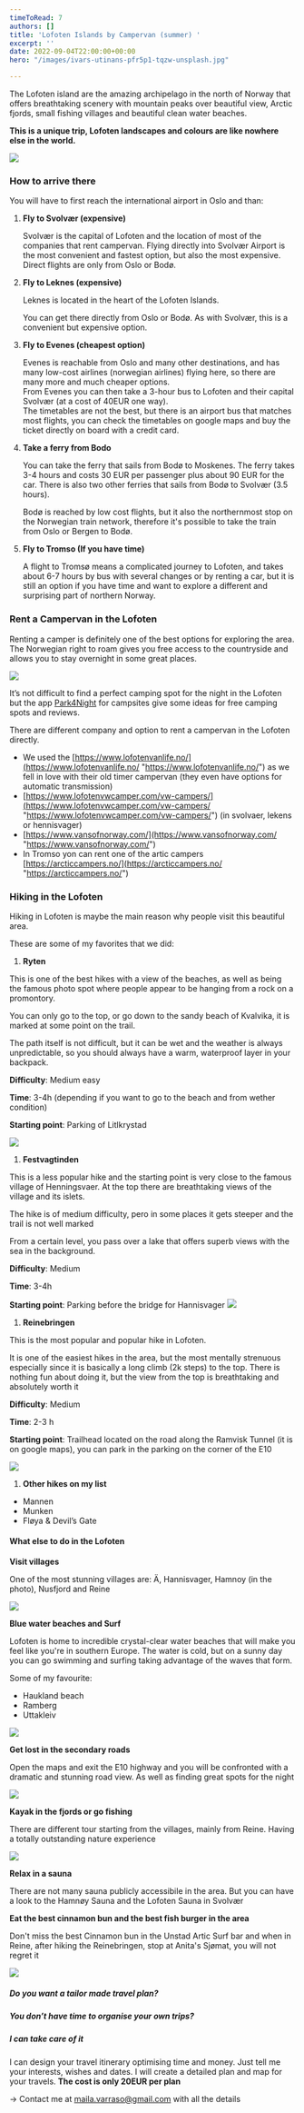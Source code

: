 ```yaml
---
timeToRead: 7
authors: []
title: 'Lofoten Islands by Campervan (summer) '
excerpt: ''
date: 2022-09-04T22:00:00+00:00
hero: "/images/ivars-utinans-pfr5p1-tqzw-unsplash.jpg"

---
```

The Lofoten island are the amazing archipelago in the north of Norway that offers breathtaking scenery with mountain peaks over beautiful view, Arctic fjords, small fishing villages and beautiful clean water beaches.

**This is a unique trip, Lofoten landscapes and colours are like nowhere else in the world.**

![](/images/img_5507-copy.png)

### How to arrive there

You will have to first reach the international airport in Oslo and than:

1. **Fly to Svolvær (expensive)**

   Svolvær is the capital of Lofoten and the location of most of the companies that rent campervan. Flying directly into Svolvær Airport is the most convenient and fastest option, but also the most expensive. Direct flights are only from Oslo or Bodø.
2. **Fly to Leknes (expensive)**

   Leknes is located in the heart of the Lofoten Islands.

   You can get there directly from Oslo or Bodø. As with Svolvær, this is a convenient but expensive option.
3. **Fly to Evenes (cheapest option)**

   Evenes is reachable from Oslo and many other destinations, and has many low-cost airlines (norwegian airlines) flying here, so there are many more and much cheaper options.  
   From Evenes you can then take a 3-hour bus to Lofoten and their capital Svolvær (at a cost of 40EUR one way).  
   The timetables are not the best, but there is an airport bus that matches most flights, you can check the timetables on google maps and buy the ticket directly on board with a credit card.
4. **Take a ferry from Bodo**

   You can take the ferry that sails from Bodø to Moskenes. The ferry takes 3-4 hours and costs 30 EUR per passenger plus about 90 EUR for the car. There is also two other ferries that sails from Bodø to Svolvær (3.5 hours).

   Bodø is reached by low cost flights, but it also the northernmost stop on the Norwegian train network, therefore it's possible to take the train from Oslo or Bergen to Bodø.
5. **Fly to Tromso (If you have time)**

   A flight to Tromsø means a complicated journey to Lofoten, and takes about 6-7 hours by bus with several changes or by renting a car, but it is still an option if you have time and want to explore a different and surprising part of northern Norway.

### Rent a Campervan in the Lofoten

Renting a camper is definitely one of the best options for exploring the area. The Norwegian right to roam gives you free access to the countryside and allows you to stay overnight in some great places.

![](/images/img_5874-copy.png)

It’s not difficult to find a perfect camping spot for the night in the Lofoten but the app [Park4Night](https://park4night.com/) for campsites give some ideas for free camping spots and reviews.

There are different company and option to rent a campervan in the Lofoten directly.

* We used the [https://www.lofotenvanlife.no/](https://www.lofotenvanlife.no/ "https://www.lofotenvanlife.no/") as we fell in love with their old timer campervan (they even have options for automatic transmission)
* [https://www.lofotenvwcamper.com/vw-campers/](https://www.lofotenvwcamper.com/vw-campers/ "https://www.lofotenvwcamper.com/vw-campers/") (in svolvaer, lekens or hennisvager)
* [https://www.vansofnorway.com/](https://www.vansofnorway.com/ "https://www.vansofnorway.com/")
* In Tromso yon can rent one of the artic campers [https://arcticcampers.no/](https://arcticcampers.no/ "https://arcticcampers.no/")

### Hiking in the Lofoten

Hiking in Lofoten is maybe the main reason why people visit this beautiful area.

These are some of my favorites that we did:

1. **Ryten**

This is one of the best hikes with a view of the beaches, as well as being the famous photo spot where people appear to be hanging from a rock on a promontory.

You can only go to the top, or go down to the sandy beach of Kvalvika, it is marked at some point on the trail.

The path itself is not difficult, but it can be wet and the weather is always unpredictable, so you should always have a warm, waterproof layer in your backpack.

**Difficulty**: Medium easy

**Time**: 3-4h (depending if you want to go to the beach and from wether condition)

**Starting point**: Parking of Litlkrystad

![](/images/dsc_6776.JPG)

1. **Festvagtinden**

This is a less popular hike and the starting point is very close to the famous village of Henningsvaer. At the top there are breathtaking views of the village and its islets.

The hike is of medium difficulty, pero in some places it gets steeper and the trail is not well marked

From a certain level, you pass over a lake that offers superb views with the sea in the background.

**Difficulty**: Medium

**Time**: 3-4h

**Starting point**: Parking before the bridge for Hannisvager ![](/images/b4489ecc-6eeb-4a0a-be9d-4d723274e9cc.JPG)

1. **Reinebringen**

This is the most popular and popular hike in Lofoten.

It is one of the easiest hikes in the area, but the most mentally strenuous especially since it is basically a long climb (2k steps) to the top. There is nothing fun about doing it, but the view from the top is breathtaking and absolutely worth it

**Difficulty**: Medium

**Time**: 2-3 h

**Starting point**: Trailhead located on the road along the Ramvisk Tunnel (it is on google maps), you can park in the parking on the corner of the E10

![](/images/3886569e-8d11-44a3-92cd-25f5b173faa2.JPG)

1. **Other hikes on my list**

* Mannen
* Munken
* Fløya & Devil’s Gate

#### What else to do in the Lofoten

**Visit villages**

One of the most stunning villages are: Ä, Hannisvager, Hamnoy (in the photo), Nusfjord and Reine

![](/images/21555ffb-67d5-4d3d-8d84-56ff2563bd0c.JPG)

**Blue water beaches and Surf**

Lofoten is home to incredible crystal-clear water beaches that will make you feel like you're in southern Europe. The water is cold, but on a sunny day you can go swimming and surfing taking advantage of the waves that form.

Some of my favourite:

* Haukland beach
* Ramberg
* Uttakleiv

![](/images/e285091a-9715-452d-8a23-583f15e58c44.JPG)

**Get lost in the secondary roads**

Open the maps and exit the E10 highway and you will be confronted with a dramatic and stunning road view. As well as finding great spots for the night

![](/images/fe15a0b8-911f-4d76-b6f6-434db0a12a68.JPG)

**Kayak in the fjords or go fishing**

There are different tour starting from the villages, mainly from Reine. Having a totally outstanding nature experience

![](/images/benjamin-davies-mqn-ev9rnly-unsplash.jpg)

**Relax in a sauna**

There are not many sauna publicly accessibile in the area. But you can have a look to the Hamnøy Sauna and the Lofoten Sauna in Svolvær

**Eat the best cinnamon bun and the best fish burger in the area**

Don't miss the best Cinnamon bun in the Unstad Artic Surf bar and when in Reine, after hiking the Reinebringen, stop at Anita's Sjømat, you will not regret it

![](/images/img_6065-copy.png)

##### **Do you want a tailor made travel plan?**

##### **You don’t have time to organise your own trips?**

##### **I can take care of it**

I can design your travel itinerary optimising time and money. Just tell me your interests, wishes and dates. I will create a detailed plan and map for your travels. **The cost is only 20EUR per plan**

\-> Contact me at [maila.varraso@gmail.com](https://www.mygotoblog.com/post/peru/maila.varraso@gmail.com) with all the details